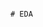                                                                                                                               # EDA 
